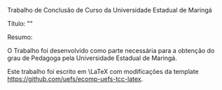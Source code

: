 Trabalho de Conclusão de Curso da Universidade Estadual de Maringá

Título: ""

Resumo:


O Trabalho foi desenvolvido como parte necessária para a obtenção do grau de Pedagoga pela Universidade Estadual de Maringá.

Este trabalho foi escrito em \LaTeX com modificações da template https://github.com/uefs/ecomp-uefs-tcc-latex.
